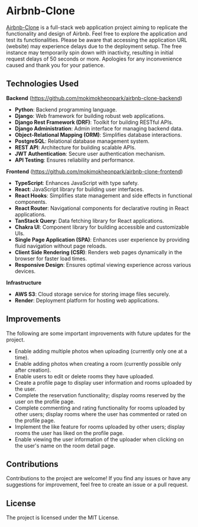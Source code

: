 # Airbnb-Clone

[Airbnb-Clone](https://airbnb-clone-frontend-4e4e.onrender.com/) is a full-stack web application project aiming to replicate the functionality and design of Airbnb. Feel free to explore the application and test its functionalities. Please be aware that accessing the application URL (website) may experience delays due to the deployment setup. The free instance may temporarily spin down with inactivity, resulting in initial request delays of 50 seconds or more. Apologies for any inconvenience caused and thank you for your patience.

## Technologies Used

**Backend** (https://github.com/mokimokheonpark/airbnb-clone-backend)

- **Python**: Backend programming language.
- **Django**: Web framework for building robust web applications.
- **Django Rest Framework (DRF)**: Toolkit for building RESTful APIs.
- **Django Administration**: Admin interface for managing backend data.
- **Object-Relational Mapping (ORM)**: Simplifies database interactions.
- **PostgreSQL**: Relational database management system.
- **REST API**: Architecture for building scalable APIs.
- **JWT Authentication**: Secure user authentication mechanism.
- **API Testing**: Ensures reliability and performance.

**Frontend** (https://github.com/mokimokheonpark/airbnb-clone-frontend)

- **TypeScript**: Enhances JavaScript with type safety.
- **React**: JavaScript library for building user interfaces.
- **React Hooks**: Simplifies state management and side effects in functional components.
- **React Router**: Navigational components for declarative routing in React applications.
- **TanStack Query**: Data fetching library for React applications.
- **Chakra UI**: Component library for building accessible and customizable UIs.
- **Single Page Application (SPA)**: Enhances user experience by providing fluid navigation without page reloads.
- **Client Side Rendering (CSR)**: Renders web pages dynamically in the browser for faster load times.
- **Responsive Design**: Ensures optimal viewing experience across various devices.

**Infrastructure**

- **AWS S3**: Cloud storage service for storing image files securely.
- **Render**: Deployment platform for hosting web applications.

## Improvements

The following are some important improvements with future updates for the project.

- Enable adding multiple photos when uploading (currently only one at a time).
- Enable adding photos when creating a room (currently possible only after creation).
- Enable users to edit or delete rooms they have uploaded.
- Create a profile page to display user information and rooms uploaded by the user.
- Complete the reservation functionality; display rooms reserved by the user on the profile page.
- Complete commenting and rating functionality for rooms uploaded by other users; display rooms where the user has commented or rated on the profile page.
- Implement the like feature for rooms uploaded by other users; display rooms the user has liked on the profile page.
- Enable viewing the user information of the uploader when clicking on the user's name on the room detail page.

## Contributions

Contributions to the project are welcome! If you find any issues or have any suggestions for improvement, feel free to create an issue or a pull request.

## License

The project is licensed under the MIT License.

